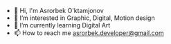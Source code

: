 - 👋 Hi, I'm Asrorbek O'ktamjonov  
- 👀 I’m interested in Graphic, Digital, Motion design
- 🌱 I’m currently learning Digital Art
- 📫 How to reach me asrorbek.developer@gmail.com
